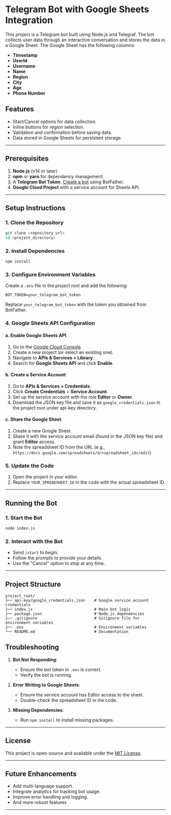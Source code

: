 # Telegram Bot with Google Sheets Integration

This project is a Telegram bot built using Node.js and Telegraf. The bot collects user data through an interactive conversation and stores the data in a Google Sheet. The Google Sheet has the following columns:

- **Timestamp**
- **UserId**
- **Username**
- **Name**
- **Region**
- **City**
- **Age**
- **Phone Number**

## Features

- Start/Cancel options for data collection.
- Inline buttons for region selection.
- Validation and confirmation before saving data.
- Data stored in Google Sheets for persistent storage.

---

## Prerequisites

1. **Node.js** (v14 or later)
2. **npm** or **yarn** for dependency management.
3. A **Telegram Bot Token**. [Create a bot](https://core.telegram.org/bots#botfather) using BotFather.
4. **Google Cloud Project** with a service account for Sheets API.

---

## Setup Instructions

### 1. Clone the Repository

```bash
git clone <repository_url>
cd <project_directory>
```

### 2. Install Dependencies

```bash
npm install
```

### 3. Configure Environment Variables

Create a `.env` file in the project root and add the following:

```env
BOT_TOKEN=your_telegram_bot_token
```

Replace `your_telegram_bot_token` with the token you obtained from BotFather.

### 4. Google Sheets API Configuration

#### a. Enable Google Sheets API

1. Go to the [Google Cloud Console](https://console.cloud.google.com/).
2. Create a new project (or select an existing one).
3. Navigate to **APIs & Services > Library**.
4. Search for **Google Sheets API** and click **Enable**.

#### b. Create a Service Account

1. Go to **APIs & Services > Credentials**.
2. Click **Create Credentials** > **Service Account**.
3. Set up the service account with the role **Editor** or **Owner**.
4. Download the JSON key file and save it as `google_credentials.json` in the project root under api-key directory.

#### c. Share the Google Sheet

1. Create a new Google Sheet.
2. Share it with the service account email (found in the JSON key file) and grant **Editor** access.
3. Note the spreadsheet ID from the URL (e.g., `https://docs.google.com/spreadsheets/d/<spreadsheet_id>/edit`).

### 5. Update the Code

1. Open the project in your editor.
2. Replace `YOUR_SPREADSHEET_ID` in the code with the actual spreadsheet ID.

---

## Running the Bot

### 1. Start the Bot

```bash
node index.js
```

### 2. Interact with the Bot

- Send `/start` to begin.
- Follow the prompts to provide your details.
- Use the "Cancel" option to stop at any time.

---

## Project Structure

```
project_root/
├── api-key/google_credentials.json    # Google service account credentials
├── index.js                           # Main bot logic
├── package.json                       # Node.js dependencies
├── .gitignore                         # Gitignore file for environment variables
├── .env                               # Environment variables
└── README.md                          # Documentation
```

## Troubleshooting

1. **Bot Not Responding**:

   - Ensure the bot token in `.env` is correct.
   - Verify the bot is running.

2. **Error Writing to Google Sheets**:

   - Ensure the service account has Editor access to the sheet.
   - Double-check the spreadsheet ID in the code.

3. **Missing Dependencies**:
   - Run `npm install` to install missing packages.

---

## License

This project is open-source and available under the [MIT License](LICENSE).

---

## Future Enhancements

- Add multi-language support.
- Integrate analytics for tracking bot usage.
- Improve error handling and logging.
- And more robust features

---
